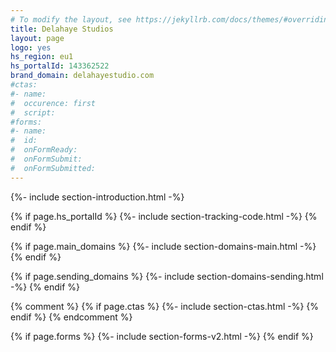 ```yaml
---
# To modify the layout, see https://jekyllrb.com/docs/themes/#overriding-theme-defaults
title: Delahaye Studios
layout: page
logo: yes
hs_region: eu1
hs_portalId: 143362522
brand_domain: delahayestudio.com
#ctas:
#- name:
#  occurence: first
#  script:
#forms:
#- name: 
#  id: 
#  onFormReady:
#  onFormSubmit:
#  onFormSubmitted:
---
```


{%- include section-introduction.html -%}

{% if page.hs_portalId %}
    {%- include section-tracking-code.html -%}
{% endif %}

{% if page.main_domains %}
    {%- include section-domains-main.html -%}
{% endif %}

{% if page.sending_domains %}
    {%- include section-domains-sending.html -%}
{% endif %}

{% comment %}
{% if page.ctas %}
    {%- include section-ctas.html -%}
{% endif %}
{% endcomment %}

{% if page.forms %}
    {%- include section-forms-v2.html -%}
{% endif %}